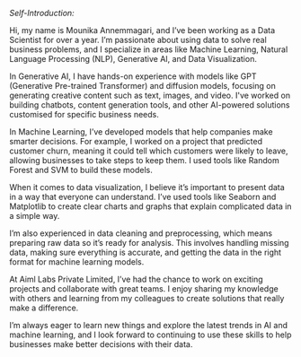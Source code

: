 *Self-Introduction:*

Hi, my name is Mounika Annemmagari, and I’ve been working as a Data Scientist for over a year. I’m passionate about using data to solve real business problems, and I specialize in areas like Machine Learning, Natural Language Processing (NLP), Generative AI, and Data Visualization.

In Generative AI, I have hands-on experience with models like GPT (Generative Pre-trained Transformer) and diffusion models, focusing on generating creative content such as text, images, and video. I've worked on building chatbots, content generation tools, and other AI-powered solutions customised for specific business needs.

In Machine Learning, I’ve developed models that help companies make smarter decisions. For example, I worked on a project that predicted customer churn, meaning it could tell which customers were likely to leave, allowing businesses to take steps to keep them. I used tools like Random Forest and SVM to build these models.

When it comes to data visualization, I believe it’s important to present data in a way that everyone can understand. I’ve used tools like Seaborn and Matplotlib to create clear charts and graphs that explain complicated data in a simple way.

I’m also experienced in data cleaning and preprocessing, which means preparing raw data so it’s ready for analysis. This involves handling missing data, making sure everything is accurate, and getting the data in the right format for machine learning models.

At Aiml Labs Private Limited, I’ve had the chance to work on exciting projects and collaborate with great teams. I enjoy sharing my knowledge with others and learning from my colleagues to create solutions that really make a difference.

I’m always eager to learn new things and explore the latest trends in AI and machine learning, and I look forward to continuing to use these skills to help businesses make better decisions with their data.
